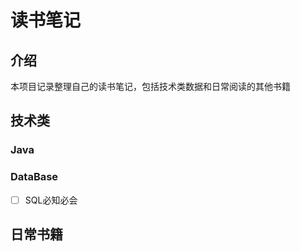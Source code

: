 # 读书笔记

## 介绍

本项目记录整理自己的读书笔记，包括技术类数据和日常阅读的其他书籍



## 技术类

### Java



### DataBase

- [ ] SQL必知必会

## 日常书籍



